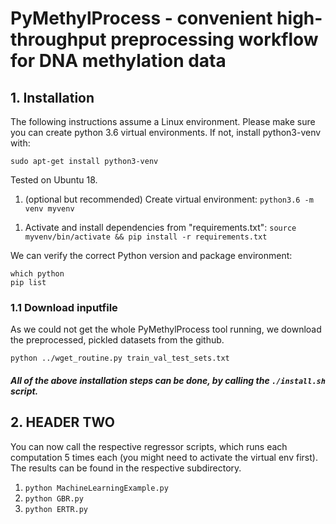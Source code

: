 # PyMethylProcess - convenient high-throughput preprocessing workflow for DNA methylation data

## 1. Installation
The following instructions assume a Linux environment. 
Please make sure you can create python 3.6 virtual environments. If not, install python3-venv with: 

    sudo apt-get install python3-venv
Tested on Ubuntu 18.
<!--1. Clone repository: `git clone https://github.com/`-->
1. (optional but recommended) Create virtual environment: `python3.6 -m venv myvenv`
<!--1. Enable DeepSVR import to virtual environment: `touch __init__.py DeepSVR/__init__.py`-->
1. Activate and install dependencies from "requirements.txt": `source myvenv/bin/activate && pip install -r requirements.txt`

We can verify the correct Python version and package environment:
```
which python
pip list
```

### 1.1 Download inputfile
As we could not get the whole PyMethylProcess tool running, we download the preprocessed, pickled datasets from the github.

    python ../wget_routine.py train_val_test_sets.txt

##### All of the above installation steps can be done, by calling the `./install.sh` script.

## 2. HEADER TWO
You can now call the respective regressor scripts, which runs each computation 5 times each (you might need to activate the virtual env first). The results can be found in the respective subdirectory.

1. `python MachineLearningExample.py`
1. `python GBR.py`
1. `python ERTR.py`

